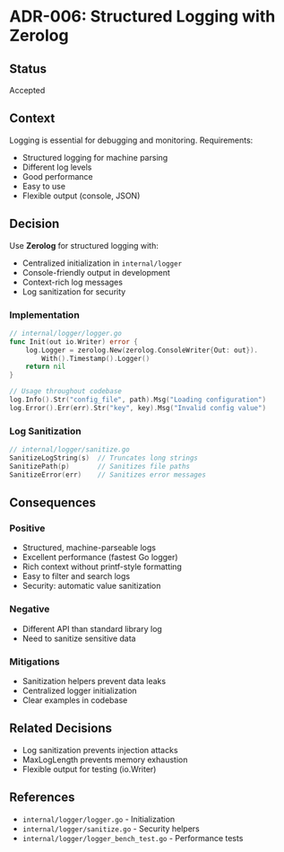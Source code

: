 # ADR-006: Structured Logging with Zerolog

## Status
Accepted

## Context

Logging is essential for debugging and monitoring. Requirements:
- Structured logging for machine parsing
- Different log levels
- Good performance
- Easy to use
- Flexible output (console, JSON)

## Decision

Use **Zerolog** for structured logging with:
- Centralized initialization in `internal/logger`
- Console-friendly output in development
- Context-rich log messages
- Log sanitization for security

### Implementation

```go
// internal/logger/logger.go
func Init(out io.Writer) error {
    log.Logger = zerolog.New(zerolog.ConsoleWriter{Out: out}).
        With().Timestamp().Logger()
    return nil
}

// Usage throughout codebase
log.Info().Str("config_file", path).Msg("Loading configuration")
log.Error().Err(err).Str("key", key).Msg("Invalid config value")
```

### Log Sanitization

```go
// internal/logger/sanitize.go
SanitizeLogString(s)  // Truncates long strings
SanitizePath(p)       // Sanitizes file paths
SanitizeError(err)    // Sanitizes error messages
```

## Consequences

### Positive
- Structured, machine-parseable logs
- Excellent performance (fastest Go logger)
- Rich context without printf-style formatting
- Easy to filter and search logs
- Security: automatic value sanitization

### Negative
- Different API than standard library log
- Need to sanitize sensitive data

### Mitigations
- Sanitization helpers prevent data leaks
- Centralized logger initialization
- Clear examples in codebase

## Related Decisions
- Log sanitization prevents injection attacks
- MaxLogLength prevents memory exhaustion
- Flexible output for testing (io.Writer)

## References
- `internal/logger/logger.go` - Initialization
- `internal/logger/sanitize.go` - Security helpers
- `internal/logger/logger_bench_test.go` - Performance tests
